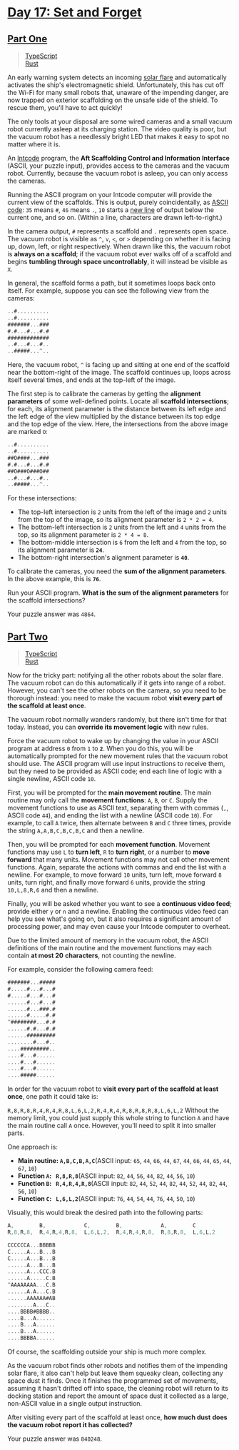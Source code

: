# [Day 17: Set and Forget](https://adventofcode.com/2019/day/17)

## [Part One](https://adventofcode.com/2019/day/17#part1)

> [TypeScript](/solutions/typescript/2019/17/src/p1.ts)\
> [Rust](/solutions/rust/2019/17/src/lib.rs)

An early warning system detects an incoming
[solar flare](https://en.wikipedia.org/wiki/Solar_flare) and automatically
activates the ship's electromagnetic shield. Unfortunately, this has cut off the
Wi-Fi for many small robots that, unaware of the impending danger, are now
trapped on exterior scaffolding on the unsafe side of the shield. To rescue
them, you'll have to act quickly!

The only tools at your disposal are some wired cameras and a small vacuum robot
currently asleep at its charging station. The video quality is poor, but the
vacuum robot has a needlessly bright LED that makes it easy to spot no matter
where it is.

An [Intcode](../09) program, the **Aft Scaffolding Control and Information**
**Interface** (ASCII, your puzzle input), provides access to the cameras and the
vacuum robot. Currently, because the vacuum robot is asleep, you can only access
the cameras.

Running the ASCII program on your Intcode computer will provide the current view
of the scaffolds. This is output, purely coincidentally, as
[ASCII code](https://simple.wikipedia.org/wiki/ASCII): `35` means `#`, `46`
means `.`, `10` starts a
[new line](https://en.wikipedia.org/wiki/Newline#In_programming_languages) of
output below the current one, and so on. (Within a line, characters are drawn
left-to-right.)

In the camera output, `#` represents a scaffold and `.` represents open space.
The vacuum robot is visible as `^`, `v`, `<`, or `>` depending on whether it is
facing up, down, left, or right respectively. When drawn like this, the vacuum
robot is **always on a scaffold**; if the vacuum robot ever walks off of a
scaffold and begins **tumbling through space uncontrollably**, it will instead
be visible as `X`.

In general, the scaffold forms a path, but it sometimes loops back onto itself.
For example, suppose you can see the following view from the cameras:

```rs
..#..........
..#..........
#######...###
#.#...#...#.#
#############
..#...#...#..
..#####...^..
```

Here, the vacuum robot, `^` is facing up and sitting at one end of the scaffold
near the bottom-right of the image. The scaffold continues up, loops across
itself several times, and ends at the top-left of the image.

The first step is to calibrate the cameras by getting the **alignment
parameters** of some well-defined points. Locate all **scaffold intersections**;
for each, its alignment parameter is the distance between its left edge and the
left edge of the view multiplied by the distance between its top edge and the
top edge of the view. Here, the intersections from the above image are marked
`O`:

```rs
..#..........
..#..........
##O####...###
#.#...#...#.#
##O###O###O##
..#...#...#..
..#####...^..
```

For these intersections:

- The top-left intersection is `2` units from the left of the image and `2`
  units from the top of the image, so its alignment parameter is `2 * 2 = 4`.
- The bottom-left intersection is `2` units from the left and `4` units from the
  top, so its alignment parameter is `2 * 4 = 8`.
- The bottom-middle intersection is `6` from the left and `4` from the top, so
  its alignment parameter is **`24`**.
- The bottom-right intersection's alignment parameter is **`40`**.

To calibrate the cameras, you need the **sum of the alignment parameters**. In
the above example, this is **`76`**.

Run your ASCII program. **What is the sum of the alignment parameters** for the
scaffold intersections?

Your puzzle answer was `4864`.

## [Part Two](https://adventofcode.com/2019/day/17#part2)

> [TypeScript](/solutions/typescript/2019/17/src/p2.ts)\
> [Rust](/solutions/rust/2019/17/src/lib.rs)

Now for the tricky part: notifying all the other robots about the solar flare.
The vacuum robot can do this automatically if it gets into range of a robot.
However, you can't see the other robots on the camera, so you need to be
thorough instead: you need to make the vacuum robot **visit every part of**
**the scaffold at least once**.

The vacuum robot normally wanders randomly, but there isn't time for that today.
Instead, you can **override its movement logic** with new rules.

Force the vacuum robot to wake up by changing the value in your ASCII program at
address `0` from `1` to **`2`**. When you do this, you will be automatically
prompted for the new movement rules that the vacuum robot should use. The ASCII
program will use input instructions to receive them, but they need to be
provided as ASCII code; end each line of logic with a single newline, ASCII code
`10`.

First, you will be prompted for the **main movement routine**. The main routine
may only call the **movement functions**: `A`, `B`, or `C`. Supply the movement
functions to use as ASCII text, separating them with commas (`,`, ASCII code
`44`), and ending the list with a newline (ASCII code `10`). For example, to
call `A` twice, then alternate between `B` and `C` three times, provide the
string `A,A,B,C,B,C,B,C` and then a newline.

Then, you will be prompted for each **movement function**. Movement functions
may use `L` to **turn left**, `R` to **turn right**, or a number to **move**
**forward** that many units. Movement functions may not call other movement
functions. Again, separate the actions with commas and end the list with a
newline. For example, to move forward `10` units, turn left, move forward `8`
units, turn right, and finally move forward `6` units, provide the string
`10,L,8,R,6` and then a newline.

Finally, you will be asked whether you want to see a **continuous video feed**;
provide either `y` or `n` and a newline. Enabling the continuous video feed can
help you see what's going on, but it also requires a significant amount of
processing power, and may even cause your Intcode computer to overheat.

Due to the limited amount of memory in the vacuum robot, the ASCII definitions
of the main routine and the movement functions may each contain **at most 20**
**characters**, not counting the newline.

For example, consider the following camera feed:

```rs
#######...#####
#.....#...#...#
#.....#...#...#
......#...#...#
......#...###.#
......#.....#.#
^########...#.#
......#.#...#.#
......#########
........#...#..
....#########..
....#...#......
....#...#......
....#...#......
....#####......
```

In order for the vacuum robot to **visit every part of the scaffold at least**
**once**, one path it could take is:

`R,8,R,8,R,4,R,4,R,8,L,6,L,2,R,4,R,4,R,8,R,8,R,8,L,6,L,2` Without the memory
limit, you could just supply this whole string to function `A` and have the main
routine call `A` once. However, you'll need to split it into smaller parts.

One approach is:

- **Main routine: `A,B,C,B,A,C`**(ASCII input: `65`, `44`, `66`, `44`, `67`,
  `44`, `66`, `44`, `65`, `44`, `67`, `10`)
- **Function `A`:   `R,8,R,8`**(ASCII input: `82`, `44`, `56`, `44`, `82`, `44`,
  `56`, `10`)
- **Function `B`:   `R,4,R,4,R,8`**(ASCII input: `82`, `44`, `52`, `44`, `82`,
  `44`, `52`, `44`, `82`, `44`, `56`, `10`)
- **Function `C`:   `L,6,L,2`**(ASCII input: `76`, `44`, `54`, `44`, `76`, `44`,
  `50`, `10`)

Visually, this would break the desired path into the following parts:

```rs
A,        B,            C,        B,            A,        C
R,8,R,8,  R,4,R,4,R,8,  L,6,L,2,  R,4,R,4,R,8,  R,8,R,8,  L,6,L,2

CCCCCCA...BBBBB
C.....A...B...B
C.....A...B...B
......A...B...B
......A...CCC.B
......A.....C.B
^AAAAAAAA...C.B
......A.A...C.B
......AAAAAA#AB
........A...C..
....BBBB#BBBB..
....B...A......
....B...A......
....B...A......
....BBBBA......
```

Of course, the scaffolding outside your ship is much more complex.

As the vacuum robot finds other robots and notifies them of the impending solar
flare, it also can't help but leave them squeaky clean, collecting any space
dust it finds. Once it finishes the programmed set of movements, assuming it
hasn't drifted off into space, the cleaning robot will return to its docking
station and report the amount of space dust it collected as a large, non-ASCII
value in a single output instruction.

After visiting every part of the scaffold at least once, **how much dust**
**does the vacuum robot report it has collected?**

Your puzzle answer was `840248`.
